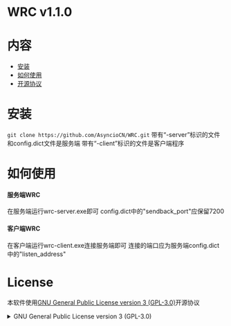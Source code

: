 # WRC v1.1.0

# 内容

- [安装](#安装)
- [如何使用](#如何使用)
- [开源协议](#开源协议)

# 安装

`git clone https://github.com/AsyncioCN/WRC.git`
带有“-server”标识的文件和config.dict文件是服务端
带有“-client”标识的文件是客户端程序

# 如何使用

#### 服务端WRC
在服务端运行wrc-server.exe即可
config.dict中的"sendback_port"应保留7200

#### 客户端WRC
在客户端运行wrc-client.exe连接服务端即可
连接的端口应为服务端config.dict中的"listen_address"



# License
本软件使用[GNU General Public License version 3 (GPL-3.0)](https://opensource.org/licenses/GPL-3.0)开源协议
<details>
<summary>GNU General Public License version 3 (GPL-3.0)</summary>
Preamble
引言
The GNU General Public License is a free, copyleft license for software and other kinds of works. GNU通用公共许可协议（为方便阅读，以下简称“GPL协议”）是一种适用于软件和其他各类作品的自由且不可加以限制的（copyleft）版权许可协议。

The licenses for most software and other practical works are designed to take away your freedom to share and change the works. By contrast, the GNU General Public License is intended to guarantee your freedom to share and change all versions of a program--to make sure it remains free software for all its users. We, the Free Software Foundation, use the GNU General Public License for most of our software; it applies also to any other work released this way by its authors. You can apply it to your programs, too.

大多数软件和其他作品的许可协议是以排除分享和修改作品的权利为出发点进行设计的。与之相反，GPL协议意在保证分享、修改一项程序的各个版本的自由——以保证这个程序对所有用户都是自由软件。我们自由软件基金会在自己的大部分软件上使用了GPL协议，GPL协议同样也适用于任何其他由作者以此种方式发布的作品。你也可以将GPL协议适用于你的程序。

When we speak of free software, we are referring to freedom, not price. Our General Public Licenses are designed to make sure that you have the freedom to distribute copies of free software (and charge for them if you wish), that you receive source code or can get it if you want it, that you can change the software or use pieces of it in new free programs, and that you know you can do these things.

当我们在谈论free software（自由软件）的时候，这里的free是指自由，而不是免费。我们设计GPL协议即是为了确保你能够自由分发自由软件的副本（你可以为此收取费用）、收到源代码或者在需要的时候获取源代码、修改软件或者在新的自由程序中使用其中的片段，并保证你能够确信自己有权做上述的事情。

To protect your rights, we need to prevent others from denying you these rights or asking you to surrender the rights. Therefore, you have certain responsibilities if you distribute copies of the software, or if you modify it: responsibilities to respect the freedom of others.

为了保护你的权利，我们需要避免他人拒绝承认你的权利或者要求你放弃自己的权利。因此，你在分发软件副本或者修改软件的时候，也应当负起尊重他人自由的责任。

For example, if you distribute copies of such a program, whether gratis or for a fee, you must pass on to the recipients the same freedoms that you received. You must make sure that they, too, receive or can get the source code. And you must show them these terms so they know their rights.

例如，如果你分发此类程序的副本，无论是否收费，你必须给予收到副本的人与你同样的自由。你必须确保他人获得或者可以获得程序的源代码。同时你也必须向他们提供本协议的条款，使他们知晓自己的权利。

Developers that use the GNU GPL protect your rights with two steps: (1) assert copyright on the software, and (2) offer you this License giving you legal permission to copy, distribute and/or modify it.

使用GPL协议的开发者通过两个步骤来保障你的权利：（1）申明软件版权；以及（2）向你提供本许可协议以授权你复制、分发和/或修改该软件的合法许可。

For the developers' and authors' protection, the GPL clearly explains that there is no warranty for this free software. For both users' and authors' sake, the GPL requires that modified versions be marked as changed, so that their problems will not be attributed erroneously to authors of previous versions.

对于开发者和作者的保护，GPL协议明确说明了该自由软件不存在任何保证。同时为了用户和作者，GPL协议要求应对修改后的版本进行标注，以免错误地将修改版本的问题归咎于先前版本的作者。

Some devices are designed to deny users access to install or run modified versions of the software inside them, although the manufacturer can do so. This is fundamentally incompatible with the aim of protecting users' freedom to change the software. The systematic pattern of such abuse occurs in the area of products for individuals to use, which is precisely where it is most unacceptable. Therefore, we have designed this version of the GPL to prohibit the practice for those products. If such problems arise substantially in other domains, we stand ready to extend this provision to those domains in future versions of the GPL, as needed to protect the freedom of users.

尽管生产厂商可以在设备中安装或运行软件的修改版本，但是部分设备在设计上还是会拒绝用户在其中安装或运行修改版本软件的权限。这与我们保护用户修改软件自由的目标在根本上是矛盾的。这种不当的系统模式在个人产品中的出现恰恰是最无法接受的。因此，我们设计了这一版GPL协议来防止此类情况。如果此类问题还发生在其他领域，我们也为保护用户自由，做好了在将来的GPL条款中扩展这些领域的准备。

Finally, every program is threatened constantly by software patents. States should not allow patents to restrict development and use of software on general-purpose computers, but in those that do, we wish to avoid the special danger that patents applied to a free program could make it effectively proprietary. To prevent this, the GPL assures that patents cannot be used to render the program non-free.

最后，所有程序都面临着软件专利的持续威胁。国家不应该允许专利限制通用计算机软件的开发和使用，但是，在存在此类限制的国家，我们希望避免适用于自由程序的专利可能导致该程序实际上变为专有的特殊危险。为防止此类情况的发生，GPL协议确保了专利无法使程序非自由化。

The precise terms and conditions for copying, distribution and modification follow. 以下是关于复制、分发以及修改的详细条款和条件。

TERMS AND CONDITIONS
条款和条件
0. Definitions.
0. 定义
“This License” refers to version 3 of the GNU General Public License.

“本协议”是指GNU通用公共许可协议第3版。

“Copyright” also means copyright-like laws that apply to other kinds of works, such as semiconductor masks.

“版权”亦包括适用于其他种类作品的类版权法律，例如半导体光罩。

“The Program” refers to any copyrightable work licensed under this License. Each licensee is addressed as “you”. “Licensees” and “recipients” may be individuals or organizations.

“程序”指根据本协议进行许可的任何受版权保护的作品。每个被许可人称为“你”。“被许可人”和“接收者”可以是个人或组织。

To “modify” a work means to copy from or adapt all or part of the work in a fashion requiring copyright permission, other than the making of an exact copy. The resulting work is called a “modified version” of the earlier work or a work “based on” the earlier work.

“修改（modify）”一个作品是指以需要版权许可的方式对作品的全部或部分进行复制（copy）或者改编（adapt），有别于制作一致的副本。所产生的作品称为前作的“修改版”或“基于”前作的作品。

A “covered work” means either the unmodified Program or a work based on the Program.

“受保护的作品（covered work）”是指未经修改的程序或者基于程序而产生的作品（a work based on the Program）。

To “propagate” a work means to do anything with it that, without permission, would make you directly or secondarily liable for infringement under applicable copyright law, except executing it on a computer or modifying a private copy. Propagation includes copying, distribution (with or without modification), making available to the public, and in some countries other activities as well.

“传播”一个作品是指除在计算机上执行或者修改私有副本以外的，根据所适用的版权法律，只要未经许可实施就会使你承担直接或间接侵权责任的任何行为。传播包括复制、分发（无论修改与否）、向公众提供、以及在一些国家的其他行为。

To “convey” a work means any kind of propagation that enables other parties to make or receive copies. Mere interaction with a user through a computer network, with no transfer of a copy, is not conveying.

“转发”一个作品是指任何一种可以使其他方制作或接收副本的传播行为。仅仅通过计算机网络与用户进行交互，而没有传输任何副本的行为不属于转发。

An interactive user interface displays “Appropriate Legal Notices” to the extent that it includes a convenient and prominently visible feature that (1) displays an appropriate copyright notice, and (2) tells the user that there is no warranty for the work (except to the extent that warranties are provided), that licensees may convey the work under this License, and how to view a copy of this License. If the interface presents a list of user commands or options, such as a menu, a prominent item in the list meets this criterion.

一个显示“适当的法律声明”的用户交互界面应具有下列方便且醒目的可见特征：（1）显示适当的版权声明，以及（2）告知用户该作品不存在任何保证（提供保证的除外）、被许可人可以根据本协议转发作品以及查阅本协议的途径。如果界面展示的是一系列命令或选项，例如菜单，在列表提供醒目的选项方能满足上述要求。

1. Source Code.
1. 源代码
The “source code” for a work means the preferred form of the work for making modifications to it. “Object code” means any non-source form of a work.

作品的“源代码”是指对作品进行修改所首选的作品形式。“目标代码”是指作品的任何非源代码形式。

A “Standard Interface” means an interface that either is an official standard defined by a recognized standards body, or, in the case of interfaces specified for a particular programming language, one that is widely used among developers working in that language.

“标准接口”是指由受认可的标准组织定义的官方标准，或者在特定编程语言所指定的接口中为该语言的开发者所广泛使用的接口。

The “System Libraries” of an executable work include anything, other than the work as a whole, that (a) is included in the normal form of packaging a Major Component, but which is not part of that Major Component, and (b) serves only to enable use of the work with that Major Component, or to implement a Standard Interface for which an implementation is available to the public in source code form. A “Major Component”, in this context, means a major essential component (kernel, window system, and so on) of the specific operating system (if any) on which the executable work runs, or a compiler used to produce the work, or an object code interpreter used to run it.

可执行作品的“系统库”包括任何（a）不属于主要组件（Major Component）的一部分，但却包含在主要组件封装的一般结构中，并且（b）仅为主要组件的工作提供必要支持或者为使公众获取源代码而实施标准接口提供必要支持的内容，而非该作品的整体。“主要组件”在此背景下是指运行可执行作品所依赖的特定操作系统（如有）的主要的、必不可少的组件（内核、窗口系统等），或用来产生作品的编译器，或运行作品所需的目标代码解释器。

The “Corresponding Source” for a work in object code form means all the source code needed to generate, install, and (for an executable work) run the object code and to modify the work, including scripts to control those activities. However, it does not include the work's System Libraries, or general-purpose tools or generally available free programs which are used unmodified in performing those activities but which are not part of the work. For example, Corresponding Source includes interface definition files associated with source files for the work, and the source code for shared libraries and dynamically linked subprograms that the work is specifically designed to require, such as by intimate data communication or control flow between those subprograms and other parts of the work.

目标代码形式的作品，其“相应的源代码”是指生成 、安装、（对可执行作品来说）运行目标代码以及修改作品所需的全部源代码，包括控制上述活动的脚本。但是，其中不包含系统库、通用工具或者在未经修改的情况下为实施上述活动而使用的一般可获得的且不属于作品的一部分的自由程序。例如，相应的源代码包括与作品的源文件相关联的接口定义文件，以及作品明确依赖的共享库和动态链接子程序的源代码，诸如子程序与作品的其他部分之间存在密切的数据交换或控制流的情形。

The Corresponding Source need not include anything that users can regenerate automatically from other parts of the Corresponding Source.

相应的源代码不需要包括用户可以通过相应的源代码的其它部分自动生成的内容。

The Corresponding Source for a work in source code form is that same work.

作品相应的源代码如是源代码形式，其即等同于作品本身。

2. Basic Permissions.
2. 基本许可
All rights granted under this License are granted for the term of copyright on the Program, and are irrevocable provided the stated conditions are met. This License explicitly affirms your unlimited permission to run the unmodified Program. The output from running a covered work is covered by this License only if the output, given its content, constitutes a covered work. This License acknowledges your rights of fair use or other equivalent, as provided by copyright law.

根据本协议授予的所有权利的期限为程序的版权期限，此等授权在满足条件的情况下是不可撤销的。本协议明确确认你不受限制地运行未修改的程序的权利。仅在输出内容构成受保护的作品时，运行受保护的作品所产生的输出受本协议的约束。本协议承认你根据版权法律所享有的合理使用的权利以及其他等同的权利。

You may make, run and propagate covered works that you do not convey, without conditions so long as your license otherwise remains in force. You may convey covered works to others for the sole purpose of having them make modifications exclusively for you, or provide you with facilities for running those works, provided that you comply with the terms of this License in conveying all material for which you do not control copyright. Those thus making or running the covered works for you must do so exclusively on your behalf, under your direction and control, on terms that prohibit them from making any copies of your copyrighted material outside their relationship with you.

只要你的许可仍然有效，你就可以无条件地制作、运行和传播你未转发的受保护的作品。你可以将受保护的作品转发给他人，该等转发仅限于他人专门为你进行修改或者为你提供运行该作品的设备的目的，并且此等转发应以你在转发一切版权不由你所控制的材料时遵守本协议的条款为前提。因此，为你制作或运行受保护的作品的人必须在您的指导和控制下，且只能以你的名义，并在禁止他们在除你和他们之间的关系之外复制你的受版权保护的材料的条件下来制作或运行受保护的作品。

Conveying under any other circumstances is permitted solely under the conditions stated below. Sublicensing is not allowed; section 10 makes it unnecessary.

其他情形下的转发仅仅在符合下述的条件时才能被允许。禁止转授权；转授权因第10条的规定并不必要。

3. Protecting Users' Legal Rights from Anti-Circumvention Law.
3. 针对反规避技术措施法律的用户权利保护
No covered work shall be deemed part of an effective technological measure under any applicable law fulfilling obligations under article 11 of the WIPO copyright treaty adopted on 20 December 1996, or similar laws prohibiting or restricting circumvention of such measures.

受保护的作品不应被视为任何，履行12月20日通过的《WIPO版权条约》第11条所规定义务的准据法（所适用的法律）或者其他禁止或限制规避技术措施的相似法律下，有效的技术措施的一部分。

When you convey a covered work, you waive any legal power to forbid circumvention of technological measures to the extent such circumvention is effected by exercising rights under this License with respect to the covered work, and you disclaim any intention to limit operation or modification of the work as a means of enforcing, against the work's users, your or third parties' legal rights to forbid circumvention of technological measures.

当你转发受保护的作品时，你同意放弃任何禁止为行使本协议下与受保护的作品相关的权利而实施的规避技术措施行为的权利，并且你同意放弃以执行你和第三方所具有的禁止规避技术措施行为的法律权利为手段的任何限制用户对作品进行操作或修改的意图。

4. Conveying Verbatim Copies.
4. 转发未修改的副本
You may convey verbatim copies of the Program's source code as you receive it, in any medium, provided that you conspicuously and appropriately publish on each copy an appropriate copyright notice; keep intact all notices stating that this License and any non-permissive terms added in accord with section 7 apply to the code; keep intact all notices of the absence of any warranty; and give all recipients a copy of this License along with the Program.

你可以在收到程序源代码后通过任何形式转发未经修改的程序源代码的副本，但你须在每份副本中显著而恰当地发布适当的版权声明；保留陈述本协议和根据本协议第7条适用于代码的任何非许可性条款的内容的完整声明。

You may charge any price or no price for each copy that you convey, and you may offer support or warranty protection for a fee.

你可以免费转发副本或者对转发的副本收取费用，也可以提供支持或保修以收取费用。

5. Conveying Modified Source Versions.
5. 转发修改后的源代码版本
You may convey a work based on the Program, or the modifications to produce it from the Program, in the form of source code under the terms of section 4, provided that you also meet all of these conditions:

你可以以第4条规定的源代码的形式，转发基于本程序的作品或其修改内容，但必须同时满足下列条件：

a) The work must carry prominent notices stating that you modified it, and giving a relevant date.

a) 该作品须具有显著的声明，说明您对该作品进行了修改并提供修改相关的日期。

b) The work must carry prominent notices stating that it is released under this License and any conditions added under section 7. This requirement modifies the requirement in section 4 to “keep intact all notices”.

b) 该作品须具有显著的声明，说明该作品是依据本协议以及根据第7条附加的条件进行发布的。本要求将把第4条所列的对应要求修改为“保留”完整保留所有声明。

c) You must license the entire work, as a whole, under this License to anyone who comes into possession of a copy. This License will therefore apply, along with any applicable section 7 additional terms, to the whole of the work, and all its parts, regardless of how they are packaged. This License gives no permission to license the work in any other way, but it does not invalidate such permission if you have separately received it.

c) 你必须根据本协议将作品整体完整地许可给任何拥有其副本的人。本协议及其适用的任何根据本协议第7条附加的条款适用于整个作品和作品的所有部分，无论其如何封包。本协议不允许以任何其他方式许可该作品，但如果你单独接受了其他方式的许可，本协议并不当然导致该等许可无效。

d) If the work has interactive user interfaces, each must display Appropriate Legal Notices; however, if the Program has interactive interfaces that do not display Appropriate Legal Notices, your work need not make them do so.

d) 如果该作品具有交互式用户界面，则每个用户界面均须显示适当的法律声明；但如果本程序具有交互式用户界面却不显示适当的法律声明，你的作品也无需进行显示。

A compilation of a covered work with other separate and independent works, which are not by their nature extensions of the covered work, and which are not combined with it such as to form a larger program, in or on a volume of a storage or distribution medium, is called an “aggregate” if the compilation and its resulting copyright are not used to limit the access or legal rights of the compilation's users beyond what the individual works permit. Inclusion of a covered work in an aggregate does not cause this License to apply to the other parts of the aggregate.

存储在存储空间或分发介质上的受保护的作品与其他独立的作品的汇编，同时其在性质上不是受保护的作品的扩展，并且没有与之相结合而构成更大的程序，如果该汇编及其产生的版权没有被用来超越其中的单体作品的许可对该汇编的用户的访问和法律权利进行限制，则称之为“聚合”。在聚合中包含受保护的作品并不会使本协议适用于该聚合的其他部分。

6. Conveying Non-Source Forms.
6. 以非源代码形式转发
You may convey a covered work in object code form under the terms of sections 4 and 5, provided that you also convey the machine-readable Corresponding Source under the terms of this License, in one of these ways:

你可以根据本协议第4条和第5条的规定转发目标代码形式的受保护的作品，但你必须同时根据本协议转发及其可读的相应的源码，此等转发需符合下列方式之一：

a) Convey the object code in, or embodied in, a physical product (including a physical distribution medium), accompanied by the Corresponding Source fixed on a durable physical medium customarily used for software interchange.

a) 转发收录在实体产品（包括实体的分发媒介）中的目标代码，并附带固定在常用于软件交换的耐用型物理介质上的相应的源码。

b) Convey the object code in, or embodied in, a physical product (including a physical distribution medium), accompanied by a written offer, valid for at least three years and valid for as long as you offer spare parts or customer support for that product model, to give anyone who possesses the object code either (1) a copy of the Corresponding Source for all the software in the product that is covered by this License, on a durable physical medium customarily used for software interchange, for a price no more than your reasonable cost of physically performing this conveying of source, or (2) access to copy the Corresponding Source from a network server at no charge.

b) 转发收录在实体产品（包括实体的分发媒介）中的目标代码，并附带一份书面要约，该书面要约应给予任何持有该目标代码的主体(1)以不高于你实际进行源码转发的合理成本的价格，一份产品中所有受本协议约束的软件的相应的源码的副本，此副本应储存与常用于软件交换的耐用型物理介质之上，或者(2)对相应的源码的免费的网络服务器访问；此要约在你提为该产品型号提供备件或客户支持期间持续有效且有效期至少为三年。

c) Convey individual copies of the object code with a copy of the written offer to provide the Corresponding Source. This alternative is allowed only occasionally and noncommercially, and only if you received the object code with such an offer, in accord with subsection 6b.

c) 转发单独的目标代码的副本并附带一份提供相应的源码的书面要约副本。此选项仅能在偶尔性的且非商业性的情况下才能被允许，并且目标代码所附的要约应符合第6b条的要求。

d) Convey the object code by offering access from a designated place (gratis or for a charge), and offer equivalent access to the Corresponding Source in the same way through the same place at no further charge. You need not require recipients to copy the Corresponding Source along with the object code. If the place to copy the object code is a network server, the Corresponding Source may be on a different server (operated by you or a third party) that supports equivalent copying facilities, provided you maintain clear directions next to the object code saying where to find the Corresponding Source. Regardless of what server hosts the Corresponding Source, you remain obligated to ensure that it is available for as long as needed to satisfy these requirements.

d) 通过从指定的地点提供访问（免费或付费）来转发目标代码，并以相同的方式从同一地点提供对相应的源码提供同等的访问，提供对应的源码不得收取额外费用。你无需要求接收者同时复制目标代码和相应的源码。如果复制目标代码的地点是网络服务器，在你于目标代码旁设置清晰指引并说明在哪里可以或许相应的源码的前提下，你可以将相应的源码储存在另一台支持同样的复制功能呢的服务器上(该服务器由你而非第三方运营)。无论在任何服务器托管相应的源码，你都有义务保证它在为满足这些要求所需的期间内是可用的。

e) Convey the object code using peer-to-peer transmission, provided you inform other peers where the object code and Corresponding Source of the work are being offered to the general public at no charge under subsection 6d.

e) 使用点对点（p2p）传输转发目标代码，但你必须根据第6d条将你在何处向一般公众免费提供作品的目标代码和相应的源码的信息通知给其他节点。

A separable portion of the object code, whose source code is excluded from the Corresponding Source as a System Library, need not be included in conveying the object code work.

目标代码的可分割部分，即其源代码作为系统库被排除于相应的源码的部分，在转发时需包含在目标代码作品之中。

A “User Product” is either (1) a “consumer product”, which means any tangible personal property which is normally used for personal, family, or household purposes, or (2) anything designed or sold for incorporation into a dwelling. In determining whether a product is a consumer product, doubtful cases shall be resolved in favor of coverage. For a particular product received by a particular user, “normally used” refers to a typical or common use of that class of product, regardless of the status of the particular user or of the way in which the particular user actually uses, or expects or is expected to use, the product. A product is a consumer product regardless of whether the product has substantial commercial, industrial or non-consumer uses, unless such uses represent the only significant mode of use of the product.

“用户产品”是指(1) “消费产品”，即任何通常用于个人、家庭或者生活目的有形个人财产，或者(2)任何为在住宅中使用而设计或销售的物品。在判断一款产品是否属于消费产品时，存疑的情形应按照扩大消费产品覆盖范围的倾向进行决定。对于特定用户收到的特定产品，“通常用于”是指对该类产品典型的或常见的使用，不论该特定用户的状态或其实际使用、预期使用或被要求使用该产品的方式是怎样的。无论产品是否具有实质上的商业、工业或者非消费者用途，这些用途均不影响对消费产品的判断，除非前述用途代表了该产品唯一且重要的使用方式。

“Installation Information” for a User Product means any methods, procedures, authorization keys, or other information required to install and execute modified versions of a covered work in that User Product from a modified version of its Corresponding Source. The information must suffice to ensure that the continued functioning of the modified object code is in no case prevented or interfered with solely because modification has been made.

用户产品的“安装信息”是指任何方法、流程、授权密钥或其他在该用户产品中通过相应的源码的修改版安装和执行修改版受保护的作品的信息。该信息必须足以确保修改后的目标代码能够在持续工作中不会单纯因修改而被阻止或干扰。

If you convey an object code work under this section in, or with, or specifically for use in, a User Product, and the conveying occurs as part of a transaction in which the right of possession and use of the User Product is transferred to the recipient in perpetuity or for a fixed term (regardless of how the transaction is characterized), the Corresponding Source conveyed under this section must be accompanied by the Installation Information. But this requirement does not apply if neither you nor any third party retains the ability to install modified object code on the User Product (for example, the work has been installed in ROM).

如果你根据本条转发在用户产品中的、随同用户产品的或者专门用于用户产品的目标代码作品，并且该转发作为交易的一部分会使用户产品的占有权和使用权在在一定期限内或永久转让给接收者（无论该交易是如何描述的），根据本条所转发的相应的源码必须具有安装信息。但是，此要求在你或任何第三方都不具有在用户产品上安装修改版的目标代码的能力的情况下并不适用（例如作品被安装在ROM上的情况）。

The requirement to provide Installation Information does not include a requirement to continue to provide support service, warranty, or updates for a work that has been modified or installed by the recipient, or for the User Product in which it has been modified or installed. Access to a network may be denied when the modification itself materially and adversely affects the operation of the network or violates the rules and protocols for communication across the network.

提供安装信息这一要求中并不包括继续为接收者已修改或安装的作品或用户产品提供支持服务、保修或者更新的要求。当所做的修改本身对网络运行造成实质且负面的影响或者违反了网络通信协议和规则时，可以拒绝其网络访问。

Corresponding Source conveyed, and Installation Information provided, in accord with this section must be in a format that is publicly documented (and with an implementation available to the public in source code form), and must require no special password or key for unpacking, reading or copying.

根据本条所转发的相应的源码以及所提供的安装信息必须采用有公开记录的格式（并伴有公众可以取得的源代码形式的工具），且不得对解压、读取或复制设置密码或密钥。

6. Conveying Non-Source Forms.
6. 以非源代码形式转发
You may convey a covered work in object code form under the terms of sections 4 and 5, provided that you also convey the machine-readable Corresponding Source under the terms of this License, in one of these ways:

你可以根据本协议第4条和第5条的规定转发目标代码形式的受保护的作品，但你必须同时根据本协议转发及其可读的相应的源码，此等转发需符合下列方式之一：

a) Convey the object code in, or embodied in, a physical product (including a physical distribution medium), accompanied by the Corresponding Source fixed on a durable physical medium customarily used for software interchange.

a) 转发收录在实体产品（包括实体的分发媒介）中的目标代码，并附带固定在常用于软件交换的耐用型物理介质上的相应的源码。

b) Convey the object code in, or embodied in, a physical product (including a physical distribution medium), accompanied by a written offer, valid for at least three years and valid for as long as you offer spare parts or customer support for that product model, to give anyone who possesses the object code either (1) a copy of the Corresponding Source for all the software in the product that is covered by this License, on a durable physical medium customarily used for software interchange, for a price no more than your reasonable cost of physically performing this conveying of source, or (2) access to copy the Corresponding Source from a network server at no charge.

b) 转发收录在实体产品（包括实体的分发媒介）中的目标代码，并附带一份书面要约，该书面要约应给予任何持有该目标代码的主体(1)以不高于你实际进行源码转发的合理成本的价格，一份产品中所有受本协议约束的软件的相应的源码的副本，此副本应储存与常用于软件交换的耐用型物理介质之上，或者(2)对相应的源码的免费的网络服务器访问；此要约在你提为该产品型号提供备件或客户支持期间持续有效且有效期至少为三年。

c) Convey individual copies of the object code with a copy of the written offer to provide the Corresponding Source. This alternative is allowed only occasionally and noncommercially, and only if you received the object code with such an offer, in accord with subsection 6b.

c) 转发单独的目标代码的副本并附带一份提供相应的源码的书面要约副本。此选项仅能在偶尔性的且非商业性的情况下才能被允许，并且目标代码所附的要约应符合第6b条的要求。

c)d) Convey the object code by offering access from a designated place (gratis or for a charge), and offer equivalent access to the Corresponding Source in the same way through the same place at no further charge. You need not require recipients to copy the Corresponding Source along with the object code. If the place to copy the object code is a network server, the Corresponding Source may be on a different server (operated by you or a third party) that supports equivalent copying facilities, provided you maintain clear directions next to the object code saying where to find the Corresponding Source. Regardless of what server hosts the Corresponding Source, you remain obligated to ensure that it is available for as long as needed to satisfy these requirements.

d) 通过从指定的地点提供访问（免费或付费）来转发目标代码，并以相同的方式从同一地点提供对相应的源码提供同等的访问，提供对应的源码不得收取额外费用。你无需要求接收者同时复制目标代码和相应的源码。如果复制目标代码的地点是网络服务器，在你于目标代码旁设置清晰指引并说明在哪里可以或许相应的源码的前提下，你可以将相应的源码储存在另一台支持同样的复制功能呢的服务器上(该服务器由你而非第三方运营)。无论在任何服务器托管相应的源码，你都有义务保证它在为满足这些要求所需的期间内是可用的。

e) Convey the object code using peer-to-peer transmission, provided you inform other peers where the object code and Corresponding Source of the work are being offered to the general public at no charge under subsection 6d.

e) 使用点对点（p2p）传输转发目标代码，但你必须根据第6d条将你在何处向一般公众免费提供作品的目标代码和相应的源码的信息通知给其他节点。

A separable portion of the object code, whose source code is excluded from the Corresponding Source as a System Library, need not be included in conveying the object code work.

目标代码的可分割部分，即其源代码作为系统库被排除于相应的源码的部分，在转发时需包含在目标代码作品之中。

A “User Product” is either (1) a “consumer product”, which means any tangible personal property which is normally used for personal, family, or household purposes, or (2) anything designed or sold for incorporation into a dwelling. In determining whether a product is a consumer product, doubtful cases shall be resolved in favor of coverage. For a particular product received by a particular user, “normally used” refers to a typical or common use of that class of product, regardless of the status of the particular user or of the way in which the particular user actually uses, or expects or is expected to use, the product. A product is a consumer product regardless of whether the product has substantial commercial, industrial or non-consumer uses, unless such uses represent the only significant mode of use of the product.

“用户产品（User Product）”是指(1) “消费产品”，即任何通常用于个人、家庭或者生活目的有形个人财产，或者(2)任何为在住宅中使用而设计或销售的物品。在判断一款产品是否属于消费产品时，存疑的情形应按照扩大消费产品覆盖范围的倾向进行决定。对于特定用户收到的特定产品，“通常用于”是指对该类产品典型的或常见的使用，不论该特定用户的状态或其实际使用、预期使用或被要求使用该产品的方式是怎样的。无论产品是否具有实质上的商业、工业或者非消费者用途，这些用途均不影响对消费产品的判断，除非前述用途代表了该产品唯一且重要的使用方式。

“Installation Information” for a User Product means any methods, procedures, authorization keys, or other information required to install and execute modified versions of a covered work in that User Product from a modified version of its Corresponding Source. The information must suffice to ensure that the continued functioning of the modified object code is in no case prevented or interfered with solely because modification has been made.

用户产品的“安装信息（Installation Information）”是指任何方法、流程、授权密钥或其他在该用户产品中通过相应的源码的修改版安装和执行修改版受保护的作品的信息。该信息必须足以确保修改后的目标代码能够在持续工作中不会单纯因修改而被阻止或干扰。

If you convey an object code work under this section in, or with, or specifically for use in, a User Product, and the conveying occurs as part of a transaction in which the right of possession and use of the User Product is transferred to the recipient in perpetuity or for a fixed term (regardless of how the transaction is characterized), the Corresponding Source conveyed under this section must be accompanied by the Installation Information. But this requirement does not apply if neither you nor any third party retains the ability to install modified object code on the User Product (for example, the work has been installed in ROM).

如果你根据本条转发在用户产品中的、随同用户产品的或者专门用于用户产品的目标代码作品，并且该转发作为交易的一部分会使用户产品的占有权和使用权在在一定期限内或永久转让给接收者（无论该交易是如何描述的），根据本条所转发的相应的源码必须具有安装信息。但是，此要求在你或任何第三方都不具有在用户产品上安装修改版的目标代码的能力的情况下并不适用（例如作品被安装在ROM上的情况）。

The requirement to provide Installation Information does not include a requirement to continue to provide support service, warranty, or updates for a work that has been modified or installed by the recipient, or for the User Product in which it has been modified or installed. Access to a network may be denied when the modification itself materially and adversely affects the operation of the network or violates the rules and protocols for communication across the network.

提供安装信息这一要求中并不包括继续为接收者已修改或安装的作品或用户产品提供支持服务、保修或者更新的要求。当所做的修改本身对网络运行造成实质且负面的影响或者违反了网络通信协议和规则时，可以拒绝其网络访问。

Corresponding Source conveyed, and Installation Information provided, in accord with this section must be in a format that is publicly documented (and with an implementation available to the public in source code form), and must require no special password or key for unpacking, reading or copying.

根据本条所转发的相应的源码以及所提供的安装信息必须采用有公开记录的格式（并伴有公众可以取得的源代码形式的工具），且不得对解压、读取或复制设置密码或密钥。

7. Additional Terms.
7. 附加条款
“Additional permissions” are terms that supplement the terms of this License by making exceptions from one or more of its conditions. Additional permissions that are applicable to the entire Program shall be treated as though they were included in this License, to the extent that they are valid under applicable law. If additional permissions apply only to part of the Program, that part may be used separately under those permissions, but the entire Program remains governed by this License without regard to the additional permissions.

“附加许可（additional permissions）”是指对本协议的一个或多个条件设置例外的补充性条款。适用于整个程序的附加条款，在根据本协议有效的情况下应当被视为本协议的一部分。如果附加许可仅适用于部分程序，则该部分可单独在这些许可下使用，但整个程序仍受本协议的约束，而不考虑附加许可。

When you convey a copy of a covered work, you may at your option remove any additional permissions from that copy, or from any part of it. (Additional permissions may be written to require their own removal in certain cases when you modify the work.) You may place additional permissions on material, added by you to a covered work, for which you have or can give appropriate copyright permission.

在你传播受保护的作品副本时，你可以选择从副本或其部分中移除任何附加许可。（附加许可可以要求你在特定情况下将其移除）对于你添加至受保护的作品的材料，如果你拥有这些材料或有权授予这些材料版权许可，你则可以对这些材料增添附加许可。

Notwithstanding any other provision of this License, for material you add to a covered work, you may (if authorized by the copyright holders of that material) supplement the terms of this License with terms:

即使本协议其他任何条款另有规定，你可以（如果经该材料著作权人授权）对本协议条款进行以下补充：

a) Disclaiming warranty or limiting liability differently from the terms of sections 15 and 16 of this License; or

a) 放弃保证或者以不同于第15、16条的方式限制责任；或者

b) Requiring preservation of specified reasonable legal notices or author attributions in that material or in the Appropriate Legal Notices displayed by works containing it; or

b) 要求在该材料或者在包含材料的作品所展示的适当的法律声明中保留合理的特定法律声明或者作者署名；或者

c) Prohibiting misrepresentation of the origin of that material, or requiring that modified versions of such material be marked in reasonable ways as different from the original version; or

c) 禁止对该材料来源的不当陈述，或者要求该材料修改后的版本对其与不同于原版做出合理的标注；或者

d) Limiting the use for publicity purposes of names of licensors or authors of the material; or

d) 限制以宣传为目的使用该材料授权者或作者的名称；或者

e) Declining to grant rights under trademark law for use of some trade names, trademarks, or service marks; or

e) 拒绝授予根据商标法授予商号、商标或者服务表示的权利；或者

f) Requiring indemnification of licensors and authors of that material by anyone who conveys the material (or modified versions of it) with contractual assumptions of liability to the recipient, for any liability that these contractual assumptions directly impose on those licensors and authors.

f) 在按照合同约定接收者负有责任的情况下，要求任何转发该材料（或者其修改版）的人向授权者和作者向进行赔偿，以免这些合同规定直接对授权者和作者施以任何责任。

All other non-permissive additional terms are considered “further restrictions” within the meaning of section 10. If the Program as you received it, or any part of it, contains a notice stating that it is governed by this License along with a term that is a further restriction, you may remove that term. If a license document contains a further restriction but permits relicensing or conveying under this License, you may add to a covered work material governed by the terms of that license document, provided that the further restriction does not survive such relicensing or conveying.

其他所有非许可性附加条款，均属于第10条所规定的“其他限制”。在你收到程序或部分程序的声明中，如果除了说明程序受本协议约束外还含有其他限制，你则可以移除该等条款。如果一份许可文件中含有其他限制但却允许再许可或根据本协议进行转发的，你可以向受保护的作品中添加受此许可文件条款约束的其他材料，但应当在再许可或转发时移除其他限制。

If you add terms to a covered work in accord with this section, you must place, in the relevant source files, a statement of the additional terms that apply to those files, or a notice indicating where to find the applicable terms.

若你根据本条在受保护的作品中加入了条款，你必须在附加条款适用的相关源文件中加入对附加条款的说明或者指明在何处找到所适用条款的通知。

Additional terms, permissive or non-permissive, may be stated in the form of a separately written license, or stated as exceptions; the above requirements apply either way.

不论是许可性还是非许可性，附加条款可以以单独的书面许可形式发布或者以例外情形进行说明；任何方式均应符合上述的要求。

8. Termination.
8. 终止
You may not propagate or modify a covered work except as expressly provided under this License. Any attempt otherwise to propagate or modify it is void, and will automatically terminate your rights under this License (including any patent licenses granted under the third paragraph of section 11).

除非明确经本协议允许，不得传播或修改受保护的作品。否则任何传播或修改受保护的作品的尝试均不合法，并将自动终止你在本协议下权利（包括任何根据第11条第3段授予的专利许可）。

However, if you cease all violation of this License, then your license from a particular copyright holder is reinstated (a) provisionally, unless and until the copyright holder explicitly and finally terminates your license, and (b) permanently, if the copyright holder fails to notify you of the violation by some reasonable means prior to 60 days after the cessation.

但是，如果你停止一切违反本协议的行为，你从特定著作权人处获得的许可 (a) 将会临时恢复，除非并直到著作权人最终明确终止你的许可，和(b) 在著作权人在你停止违反协议后的60日内未通过合理方式通知你的违反协议的情况下，将会永久恢复。

Moreover, your license from a particular copyright holder is reinstated permanently if the copyright holder notifies you of the violation by some reasonable means, this is the first time you have received notice of violation of this License (for any work) from that copyright holder, and you cure the violation prior to 30 days after your receipt of the notice.

此外，你从特定著作权人处获得的许可在著作权人通过合理方式通知你违反协议的情况，即你从著作权人处首次收到违反本协议的通知（对任意作品），你应当在收到通知后的30天内纠正违反协议的行为。

Termination of your rights under this section does not terminate the licenses of parties who have received copies or rights from you under this License. If your rights have been terminated and not permanently reinstated, you do not qualify to receive new licenses for the same material under section 10.

根据本条终止协议并不会终止根据本协议从你处收到副本或授权的当事人之间的许可协议。如果你的权利已被终止且没有永久恢复，你则失去根据第10条接收同样材料的新的许可的资格。

9. Acceptance Not Required for Having Copies.
9. 持有副本无需接受协议
You are not required to accept this License in order to receive or run a copy of the Program. Ancillary propagation of a covered work occurring solely as a consequence of using peer-to-peer transmission to receive a copy likewise does not require acceptance. However, nothing other than this License grants you permission to propagate or modify any covered work. These actions infringe copyright if you do not accept this License. Therefore, by modifying or propagating a covered work, you indicate your acceptance of this License to do so.

你无需接受本协议即可接收或运行程序的副本。仅在由于在使用点对点传输来接收副本时而发生的对受保护的作品的辅助传播情况下，亦无需对本协议进行接受。但是，只有本协议才能授予你传播或修改任何受保护的作品的权利。你在不接受本协议的情况下传播或修改任何受保护的作品的行为，将构成著作权侵权。因此，若你修改或传播受保护的作品，则表示你同意接受本协议的约束。

10. Automatic Licensing of Downstream Recipients.
10. 对下游接收者的自动授权
Each time you convey a covered work, the recipient automatically receives a license from the original licensors, to run, modify and propagate that work, subject to this License. You are not responsible for enforcing compliance by third parties with this License.

当你转发受保护的作品时，接收者会根据本协议从原始授权者处自动获得运行、修改和传播该作品的许可。你不需要对第三方就本协议的合规负责。

An “entity transaction” is a transaction transferring control of an organization, or substantially all assets of one, or subdividing an organization, or merging organizations. If propagation of a covered work results from an entity transaction, each party to that transaction who receives a copy of the work also receives whatever licenses to the work the party's predecessor in interest had or could give under the previous paragraph, plus a right to possession of the Corresponding Source of the work from the predecessor in interest, if the predecessor has it or can get it with reasonable efforts.

“实体交易（entity transaction）”是指转让一个组织的控制权或者大体上的全部资产，亦或是组织的分立合并。如果受保护的作品因实体交易传播，该实体交易中收到作品副本的当事方也会获得在前利益相关者（predecessor in interest）所具有的或者能够根据前一段的内容所给予的对该作品的许可，另外，如果在前利益相关者持有或通过合理的努力能够获得作品相应的源码，该实体交易中收到作品副本的当事方则拥有从在前利益相关者处获得作品相应的源码的权利。

You may not impose any further restrictions on the exercise of the rights granted or affirmed under this License. For example, you may not impose a license fee, royalty, or other charge for exercise of rights granted under this License, and you may not initiate litigation (including a cross-claim or counterclaim in a lawsuit) alleging that any patent claim is infringed by making, using, selling, offering for sale, or importing the Program or any portion of it.

你不得对根据本协议所授予或肯定的权利的实行施以任何进一步限制。例如，你不得因他人行使本许可下授予的权利而收取许可费、版税或其他费用，并且不得以制造、使用、销售、许诺销售或者进口程序或程序的任何部分侵犯专利权利要求为由提起诉讼（包括在诉讼中提起交叉诉讼或反诉）。

11. Patents.
11. 专利
A “contributor” is a copyright holder who authorizes use under this License of the Program or a work on which the Program is based. The work thus licensed is called the contributor's “contributor version”. A contributor's “essential patent claims” are all patent claims owned or controlled by the contributor, whether already acquired or hereafter acquired, that would be infringed by some manner, permitted by this License, of making, using, or selling its contributor version, but do not include claims that would be infringed only as a consequence of further modification of the contributor version. For purposes of this definition, “control” includes the right to grant patent sublicenses in a manner consistent with the requirements of this License.

“贡献者（contributor）”是指根据本协议对程序或者程序所依赖的作品进行使用授权的著作权人。因此，这样的授权作品被称为贡献者的“贡献者版本（contributor version）”。贡献者的“基本专利权利要求”是指贡献者所有或控制的，可能会被本协议所允许的制造、使用或销售其贡献者版本的行为以某种方式所侵犯，的全部专利权利要求，无论是已经取得的还是即将获得的，但不包括仅因对贡献者版本的进一步修改而受到侵犯的权利要求。在本定义中，“控制（control）”包括拥有以符合本协议要求的方式对专利进行转授权的权利。

Each contributor grants you a non-exclusive, worldwide, royalty-free patent license under the contributor's essential patent claims, to make, use, sell, offer for sale, import and otherwise run, modify and propagate the contents of its contributor version.

每个贡献者根据贡献者的基本专利权利要求授予您一个非排他性的、全球范围内的、免专利费的专利许可，用于制作、使用、销售、许诺销售、进口和以其他方式运行、修改和传播其贡献者版本的内容。

In the following three paragraphs, a “patent license” is any express agreement or commitment, however denominated, not to enforce a patent (such as an express permission to practice a patent or covenant not to sue for patent infringement). To “grant” such a patent license to a party means to make such an agreement or commitment not to enforce a patent against the party.

在以下三段中，“专利许可（patent license）”是指任何表示不会执行专利的明示协议或承诺，无论其如何命名（例如实施专利的明示许可或者不得就专利侵权提起诉讼的协议）。向一方“授予（grant）”此种专利许可是指作出不会对该方执行专利的协议或承诺。

If you convey a covered work, knowingly relying on a patent license, and the Corresponding Source of the work is not available for anyone to copy, free of charge and under the terms of this License, through a publicly available network server or other readily accessible means, then you must either (1) cause the Corresponding Source to be so available, or (2) arrange to deprive yourself of the benefit of the patent license for this particular work, or (3) arrange, in a manner consistent with the requirements of this License, to extend the patent license to downstream recipients. “Knowingly relying” means you have actual knowledge that, but for the patent license, your conveying the covered work in a country, or your recipient's use of the covered work in a country, would infringe one or more identifiable patents in that country that you have reason to believe are valid.

如果你明知其依赖于某专利而转发受保护的作品，且未根据本协议通过公众可访问的网络服务器或者其他易于访问的方式免费为他人提供复制该作品相应的源码的途径，则你必须(1)使相应的源码可以被他人获取，或者(2) 放弃该作品的专利许可所带来的权益，或者(3)以符合本协议要求的方式，将专利许可扩展到下游接收者。“明知其依赖于”是指你实际知晓，若无专利许可，你在一个国家转发受保护的作品或者你的接收者在这个国家使用受保护的作品，将会侵犯你有理由相信有效的一项或多项可识别的该国专利。

If, pursuant to or in connection with a single transaction or arrangement, you convey, or propagate by procuring conveyance of, a covered work, and grant a patent license to some of the parties receiving the covered work authorizing them to use, propagate, modify or convey a specific copy of the covered work, then the patent license you grant is automatically extended to all recipients of the covered work and works based on it.

如果根据一项交易或安排，或在与之相关的情况下，你转发或通过促成转发传播受保护的作品，并向收到受保护的作品的某些当事人授予专利许可，授权他们使用、传播、修改或转发受保护作品的特定副本，则你授予的专利许可会自动拓展至受保护作品以及基于它的作品的所有接收者。

A patent license is “discriminatory” if it does not include within the scope of its coverage, prohibits the exercise of, or is conditioned on the non-exercise of one or more of the rights that are specifically granted under this License. You may not convey a covered work if you are a party to an arrangement with a third party that is in the business of distributing software, under which you make payment to the third party based on the extent of your activity of conveying the work, and under which the third party grants, to any of the parties who would receive the covered work from you, a discriminatory patent license (a) in connection with copies of the covered work conveyed by you (or copies made from those copies), or (b) primarily for and in connection with specific products or compilations that contain the covered work, unless you entered into that arrangement, or that patent license was granted, prior to 28 March 2007.

如果专利许可 不包含在一项专利性许可所覆盖的范围内，禁止行使本许可明确授予的一项或多项权利或以不行使这些权利为条件，则属于“歧视性（discriminatory）”专利许可。如果你与从事软件分发业务的第三方签约并依约定根据作品转发活动的范围向第三方付费，在下列情况下你不得转发受保护的作品：(a)该第三方向任何从你处收到副本的一方授予与你转发的受保护的作品副本（或这些副本的复制件）相关的歧视性专利许可，或(b)该第三方向任何从你处收到副本的一方授予主要用于包含受保护的作品的特定产品或汇编或者与之相关的歧视性专利许可，除非你加入约定的时间或专利许可的时间在2007年3月28日之前。

Nothing in this License shall be construed as excluding or limiting any implied license or other defenses to infringement that may otherwise be available to you under applicable patent law.

本协议中的任何内容均不应被解释为排除或限制任何默示许可或其他在所适用的专利法下可能有效的侵权抗辩。

12. No Surrender of Others' Freedom.
12. 不得弃置他人的自由
If conditions are imposed on you (whether by court order, agreement or otherwise) that contradict the conditions of this License, they do not excuse you from the conditions of this License. If you cannot convey a covered work so as to satisfy simultaneously your obligations under this License and any other pertinent obligations, then as a consequence you may not convey it at all. For example, if you agree to terms that obligate you to collect a royalty for further conveying from those to whom you convey the Program, the only way you could satisfy both those terms and this License would be to refrain entirely from conveying the Program.

如果对你施加的条件（无论是通过法院命令、协议或其他方式）与本协议规定的条件相矛盾，其并不会免除你遵守本协议所设条件的义务。如果你在转发受保护的作品时无法同时满足本协议所设义务和其他相关义务，你则不得进行转发。例如，如果你同意了你有义务就向程序的转发对象就转发收取版税的条款，唯一能同时满足该义务和本协议规定的做法即为完全避免对本程序的转发。

13. Use with the GNU Affero General Public License.
13. 与GNU Affero通用公共许可协议的兼容
Notwithstanding any other provision of this License, you have permission to link or combine any covered work with a work licensed under version 3 of the GNU Affero General Public License into a single combined work, and to convey the resulting work. The terms of this License will continue to apply to the part which is the covered work, but the special requirements of the GNU Affero General Public License, section 13, concerning interaction through a network will apply to the combination as such.

不论本协议其他条款如何规定，你可以将受保护的作品与任何根据GNU Affero通用公共许可协议进行授权的作品进行连接或结合，形成结合作品（combined work），并转发产生的作品。本协议条款将会继续适用于结合作品中属于受保护的作品的部分，但是GNU Affero通用公共许可协议第13条提出的关于通过网络交互的特殊要求将会适用于结合作品本身。

14. Revised Versions of this License.
14. 本许可协议的修订版
The Free Software Foundation may publish revised and/or new versions of the GNU General Public License from time to time. Such new versions will be similar in spirit to the present version, but may differ in detail to address new problems or concerns.

自由软件基金会可以不时地发布修改版或新版的GNU通用公共许可协议。新版本将秉持与早先版本同样的精神，但可能会为解决新的问题或担忧而在细节上有所不同。

Each version is given a distinguishing version number. If the Program specifies that a certain numbered version of the GNU General Public License “or any later version” applies to it, you have the option of following the terms and conditions either of that numbered version or of any later version published by the Free Software Foundation. If the Program does not specify a version number of the GNU General Public License, you may choose any version ever published by the Free Software Foundation.

每个版本都具会有不同的版本号。如果程序明确指出适用特定版本的GNU通用公共许可协议“或任何后续版本”，你可以选择采用自由软件基金会发布的该特定版本或者任何后续的版本的条款与条件。如果本程序并未明确指出其适用的GNU通用公共许可协议的版本号，你则可以选择自由软件基金会发布的任意一版。

If the Program specifies that a proxy can decide which future versions of the GNU General Public License can be used, that proxy's public statement of acceptance of a version permanently authorizes you to choose that version for the Program.

如果本程序指定某一代理决定适用某一将来版本的GNU通用公共许可协议，则该代理接受某一版本的公共陈述将会永久授权你为程序选择该版本的的GNU通用公共许可协议协议。

Later license versions may give you additional or different permissions. However, no additional obligations are imposed on any author or copyright holder as a result of your choosing to follow a later version.

新版本的许可协议可能会给予你额外的或不同的许可。但是，选择采用新版本的许可协议将不会向任何作者或者著作权人施加任何额外义务。

15. Disclaimer of Warranty.
15. 免责声明
THERE IS NO WARRANTY FOR THE PROGRAM, TO THE EXTENT PERMITTED BY APPLICABLE LAW. EXCEPT WHEN OTHERWISE STATED IN WRITING THE COPYRIGHT HOLDERS AND/OR OTHER PARTIES PROVIDE THE PROGRAM “AS IS” WITHOUT WARRANTY OF ANY KIND, EITHER EXPRESSED OR IMPLIED, INCLUDING, BUT NOT LIMITED TO, THE IMPLIED WARRANTIES OF MERCHANTABILITY AND FITNESS FOR A PARTICULAR PURPOSE. THE ENTIRE RISK AS TO THE QUALITY AND PERFORMANCE OF THE PROGRAM IS WITH YOU. SHOULD THE PROGRAM PROVE DEFECTIVE, YOU ASSUME THE COST OF ALL NECESSARY SERVICING, REPAIR OR CORRECTION.

在所适用的法律允许的范围内，本程序不存在任何的保证。除非另有书面声明，著作权人和/或其他当事人“现以”不做出任何种类的、明示或默示的保证的方式提供本程序，包括但不限于对可销售性和适用于特定目的的默示保证。本程序质量与性能的一切风险均应由你自行承担。如果程序被证明有缺陷，您应承担所有必要的维护、修理或修正费用。

16. Limitation of Liability.
16. 责任限制
IN NO EVENT UNLESS REQUIRED BY APPLICABLE LAW OR AGREED TO IN WRITING WILL ANY COPYRIGHT HOLDER, OR ANY OTHER PARTY WHO MODIFIES AND/OR CONVEYS THE PROGRAM AS PERMITTED ABOVE, BE LIABLE TO YOU FOR DAMAGES, INCLUDING ANY GENERAL, SPECIAL, INCIDENTAL OR CONSEQUENTIAL DAMAGES ARISING OUT OF THE USE OR INABILITY TO USE THE PROGRAM (INCLUDING BUT NOT LIMITED TO LOSS OF DATA OR DATA BEING RENDERED INACCURATE OR LOSSES SUSTAINED BY YOU OR THIRD PARTIES OR A FAILURE OF THE PROGRAM TO OPERATE WITH ANY OTHER PROGRAMS), EVEN IF SUCH HOLDER OR OTHER PARTY HAS BEEN ADVISED OF THE POSSIBILITY OF SUCH DAMAGES.

在任何情况下，除非所适用的法律要求或经书面同意，否则任何著作权人或任何根据上述条款修改和/或转发程序的其他当事人均不对你承担损害赔偿责任，包括任何因使用或无法使用本程序而产生的一般的、特殊的、附带或间接损害赔偿（包括但不限于数据丢失、数据篡改、你或第三方遭受的损失或者程序无法与其他任何程序共同运行），即使该著作权人或其他当事人已被告知此类损害的可能性。

17. Interpretation of Sections 15 and 16.
17. 第15、16条的解释
If the disclaimer of warranty and limitation of liability provided above cannot be given local legal effect according to their terms, reviewing courts shall apply local law that most closely approximates an absolute waiver of all civil liability in connection with the Program, unless a warranty or assumption of liability accompanies a copy of the Program in return for a fee.

如果前述免责声明和责任限制的条款无法获得当地法律效力，审查的法院应当适用最接近于放弃有关本程序的民事责任的本地法律规定，除非程序副本为其附带的保证或者责任承诺收费。
</details>

